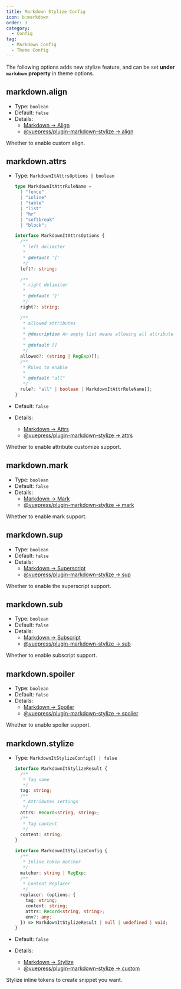 ```yaml
---
title: Markdown Stylize Config
icon: b:markdown
order: 3
category:
  - Config
tag:
  - Markdown Config
  - Theme Config
---
```


The following options adds new stylize feature, and can be set **under `markdown` property** in theme options.

## markdown.align

- Type: `boolean`
- Default: `false`
- Details:
  - [Markdown → Align](../../guide/markdown/stylize/align.md)
  - [@vuepress/plugin-markdown-stylize → align][align]

Whether to enable custom align.

## markdown.attrs

- Type: `MarkdownItAttrsOptions | boolean`

  ```ts
  type MarkdownItAttrRuleName =
    | "fence"
    | "inline"
    | "table"
    | "list"
    | "hr"
    | "softbreak"
    | "block";

  interface MarkdownItAttrsOptions {
    /**
     * left delimiter
     *
     * @default '{'
     */
    left?: string;

    /**
     * right delimiter
     *
     * @default '}'
     */
    right?: string;

    /**
     * allowed attributes
     *
     * @description An empty list means allowing all attribute
     *
     * @default []
     */
    allowed?: (string | RegExp)[];
    /**
     * Rules to enable
     *
     * @default "all"
     */
    rule?: "all" | boolean | MarkdownItAttrRuleName[];
  }
  ```

- Default: `false`
- Details:
  - [Markdown → Attrs](../../guide/markdown/stylize/attrs.md)
  - [@vuepress/plugin-markdown-stylize → attrs][attrs]

Whether to enable attribute customize support.

## markdown.mark

- Type: `boolean`
- Default: `false`
- Details:
  - [Markdown → Mark](../../guide/markdown/stylize/mark.md)
  - [@vuepress/plugin-markdown-stylize → mark][mark]

Whether to enable mark support.

## markdown.sup

- Type: `boolean`
- Default: `false`
- Details:
  - [Markdown → Superscript](../../guide/markdown/stylize/sup-sub.md)
  - [@vuepress/plugin-markdown-stylize → sup][sup]

Whether to enable the superscript support.

## markdown.sub

- Type: `boolean`
- Default: `false`
- Details:
  - [Markdown → Subscript](../../guide/markdown/stylize/sup-sub.md)
  - [@vuepress/plugin-markdown-stylize → sub][sub]

Whether to enable subscript support.

## markdown.spoiler

- Type: `boolean`
- Default: `false`
- Details:
  - [Markdown → Spoiler](../../guide/markdown/stylize/spoiler.md)
  - [@vuepress/plugin-markdown-stylize → spoiler][spoiler]

Whether to enable spoiler support.

## markdown.stylize

- Type: `MarkdownItStylizeConfig[] | false`

  ```ts
  interface MarkdownItStylizeResult {
    /**
     * Tag name
     */
    tag: string;
    /**
     * Attributes settings
     */
    attrs: Record<string, string>;
    /**
     * Tag content
     */
    content: string;
  }

  interface MarkdownItStylizeConfig {
    /**
     * Inline token matcher
     */
    matcher: string | RegExp;
    /**
     * Content Replacer
     */
    replacer: (options: {
      tag: string;
      content: string;
      attrs: Record<string, string>;
      env?: any;
    }) => MarkdownItStylizeResult | null | undefined | void;
  }
  ```

- Default: `false`
- Details:
  - [Markdown → Stylize](../../guide/markdown/stylize/stylize.md)
  - [@vuepress/plugin-markdown-stylize → custom][stylize]

Stylize inline tokens to create snippet you want.

[align]: https://ecosystem.vuejs.press/plugins/markdown/markdown-stylize.html#align
[attrs]: https://ecosystem.vuejs.press/plugins/markdown/markdown-stylize.html#attrs
[mark]: https://ecosystem.vuejs.press/plugins/markdown/markdown-stylize.html#mark
[sup]: https://ecosystem.vuejs.press/plugins/markdown/markdown-stylize.html#sup
[sub]: https://ecosystem.vuejs.press/plugins/markdown/markdown-stylize.html#sub
[spoiler]: https://ecosystem.vuejs.press/plugins/markdown/markdown-stylize.html#spoiler
[stylize]: https://ecosystem.vuejs.press/plugins/markdown/markdown-stylize.html#custom
